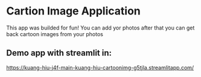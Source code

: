# Cartion Image Application
This app was builded for fun!
You can add yor photos after that you can get back cartoon images from your photos
## Demo app with streamlit in:
https://kuang-hiu-j4f-main-kuang-hiu-cartoonimg-g5tjla.streamlitapp.com/


